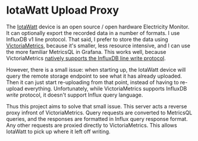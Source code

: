 # IotaWatt Upload Proxy

The [IotaWatt](https://iotawatt.com/) device is an open source / open hardware Electricity Monitor. It can optionally export the recorded data in a number of formats. I use InfluxDB v1 line protocol. That said, I prefer to store the data using [VictoriaMetrics](https://victoriametrics.com/), because it's smaller, less resource intensive, and I can use the more familiar MetricsQL in Grafana. This works well, because VictoriaMetrics [natively supports the InfluxDB line write protocol](https://docs.victoriametrics.com/guides/migrate-from-influx.html).

However, there is a small issue: when starting up, the IotaWatt device will query the remote storage endpoint to see what it has already uploaded. Then it can just start re-uploading from that point, instead of having to re-upload everything. Unfortunately, while VictoriaMetrics supports InfluxDB *write* protocol, it doesn't support Influx query language.

Thus this project aims to solve that small issue. This server acts a reverse proxy infront of VictoriaMetrics. Query requests are converted to MetricsQL queries, and the responses are formatted in Influx query response format. Any other requests are proxied directly to VictoriaMetrics. This allows IotaWatt to pick up where it left off writing.
